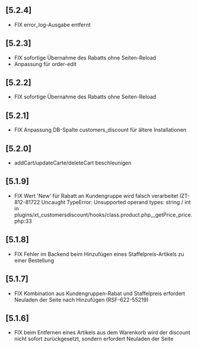 ## [5.2.4]
- FIX error_log-Ausgabe entfernt

## [5.2.3]
- FIX sofortige Übernahme des Rabatts ohne Seiten-Reload
- Anpassung für order-edit

## [5.2.2]
- FIX sofortige Übernahme des Rabatts ohne Seiten-Reload

## [5.2.1]
- FIX Anpassung DB-Spalte customers_discount für ältere Installationen

## [5.2.0]
- addCart/updateCarte/deleteCart beschleunigen

## [5.1.9]
- FIX Wert 'New' für Rabatt an Kundengruppe wird falsch verarbeitet IZT-812-81722
  Uncaught TypeError: Unsupported operand types: string / int in plugins/xt_customersdiscount/hooks/class.product.php__getPrice_price.php:33

## [5.1.8]
- FIX Fehler im Backend beim Hinzufügen eines Staffelpreis-Artikels zu einer Bestellung

## [5.1.7]
- FIX Kombination aus Kundengruppen-Rabat und Staffelpreis erfordert Neuladen der Seite nach Hinzufügen (RSF-622-55219)

## [5.1.6]
- FIX beim Entfernen eines Artikels aus dem Warenkorb wird der discount nicht sofort zurückgesetzt, sondern erfordert Neuladen der Seite